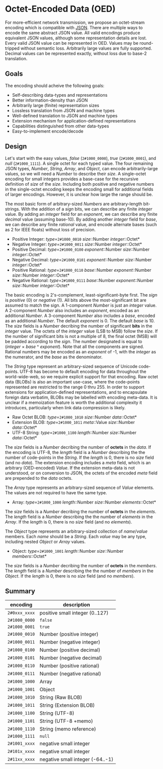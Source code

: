 # Octet-Encoded Data (OED)

For more-efficient network transmission,
we propose an octet-stream encoding
which is compatible with [JSON](http://www.ecma-international.org/publications/files/ECMA-ST/ECMA-404.pdf).
There are multiple ways to encode the same abstract JSON value.
All valid encodings produce equivalent JSON values,
although some representation details are lost.
Every valid JSON value can be represented in OED.
Values may be round-tripped without semantic loss.
Arbitrarily large values are fully supported.
Decimal values can be represented exactly,
without loss due to base-2 translation.

## Goals

The encoding should acheive the following goals:

  * Self-describing data-types and representations
  * Better information-density than JSON
  * Arbitrarily large (finite) representation sizes
  * Lossless translation from JSON and machine types
  * Well-defined translation to JSON and machine types
  * Extension mechanism for application-defined representations
  * Capabilities distinguished from other data-types
  * Easy-to-implement encode/decode

## Design

Let's start with the easy values,
_false_ (`2#1000_0000`),
_true_ (`2#1000_0001`),
and _null_ (`2#1000_1111`).
A single octet for each typed value.
The four remaining JSON types,
_Number_, _String_, _Array_, and _Object_,
can encode arbitrarily-large values,
so we will need a _Number_ to describe their _size_.
A single-octet encoding for small integers
provides a base-case for the recursive definition
of _size_ of the _size_.
Including both positive and negative numbers
in the single-octet encoding
keeps the encoding small
for additional fields of larger encodings.
However, it is unclear how large the range should be.

The most basic form of arbitrary-sized _Numbers_
are arbitrary-length bit-strings.
With the addition of a _sign_ bits,
we can describe any finite _integer_ value.
By adding an _integer_ field for an _exponent_,
we can describe any finite _decimal_ value (assuming base-10).
By adding another _integer_ field for _base_,
we can describe any finite _rational_ value,
and encode alternate bases (such as 2 for IEEE floats)
without loss of precision.

  * Positive Integer: _type_=`2#1000_0010` _size_::Number _integer_::Octet\*
  * Negative Integer: _type_=`2#1000_0011` _size_::Number _integer_::Octet\*
  * Positive Decimal: _type_=`2#1000_0100` _exponent_::Number _size_::Number _integer_::Octet\*
  * Negative Decimal: _type_=`2#1000_0101` _exponent_::Number _size_::Number _integer_::Octet\*
  * Positive Rational: _type_=`2#1000_0110` _base_::Number _exponent_::Number _size_::Number _integer_::Octet\*
  * Negative Rational: _type_=`2#1000_0111` _base_::Number _exponent_::Number _size_::Number _integer_::Octet\*

The basic encoding is 2's-complement, least-significant-byte first.
The _sign_ is _positive_ (0) or _negative_ (1).
All bits above the most-significant bit are assumed to match the sign.
A 1-component _Number_ is just an _integer_ value.
A 2-component _Number_ also includes an _exponent_,
encoded as an additional _Number_.
A 3-component _Number_ also includes a _base_,
encoded as an additional _Number_.
The default _exponent_ is 0.
The default _base_ is 10.
The _size_ fields is a _Number_ decribing
the number of significant **bits** in the _integer_ value.
The octets of the _integer_ value (LSB to MSB) follow the _size_.
If the number of significant bits is not a multiple of 8,
the final octet (MSB) will be padded according to the _sign_.
The number designated is equal to (_integer_ × _base_ ^ _exponent_).
Note that all the components are signed.
Rational numbers may be encoded as an _exponent_ of -1,
with the _integer_ as the numerator, and the _base_ as the denominator.

The _String_ type represent an arbitrary-sized sequence of Unicode code-points.
UTF-8 has become to default encoding for data throughout the world-wide-web,
so we require explicit support for that encoding.
Raw octet data (BLOBs) is also an important use-case,
where the code-points represented are restricted to the range 0 thru 255.
In order to support extensions for application-defined representations,
and to encapsulate foreign data verbatim,
BLOBs may be labelled with encoding meta-data.
It is unclear if a memoization feature
is worth the additional complexity it introduces,
particularly when link data compression is likely.

  * Raw Octet BLOB: _type_=`2#1000_1010` _size_::Number _data_::Octet\*
  * Extension BLOB: _type_=`2#1000_1011` _meta_::Value _size_::Number _data_::Octet\*
  * UTF-8 String: _type_=`2#1000_1100` _length_::Number _size_::Number _data_::Octet\*

The _size_ fields is a _Number_ decribing
the number of **octets** in the _data_.
If the encoding is UTF-8,
the _length_ field is a _Number_ describing the
the number of code-points in the _String_.
If the _length_ is 0, there is no _size_ field (and no _data_).
The extension encoding includes a _meta_ field,
which is an arbitrary (OED-encoded) _Value_.
If the extension meta-data is not understood,
or on conversion to JSON,
the octets of the encoded _meta_ field
are prepended to the _data_ octets.

The _Array_ type represents an arbitrary-sized sequence of _Value_ elements.
The values are not required to have the same type.

  * Array: _type_=`2#1000_1000` _length_::Number _size_::Number _elements_::Octet\*

The _size_ fields is a _Number_ decribing
the number of **octets** in the _elements_.
The _length_ field is a _Number_ describing the
the number of _elements_ in the _Array_.
If the _length_ is 0, there is no _size_ field (and no _elements_).

The _Object_ type represents an arbitrary-sized collection of _name_/_value_ members.
Each _name_ should be a _String_.
Each _value_ may be any type,
including nested _Object_ or _Array_ values.

  * Object: _type_=`2#1000_1001` _length_::Number _size_::Number _members_::Octet\*

The _size_ fields is a _Number_ decribing
the number of **octets** in the _members_.
The _length_ field is a _Number_ describing the
the number of _members_ in the _Object_.
If the _length_ is 0, there is no _size_ field (and no _members_).

## Summary

encoding      | description
--------------|--------------
`2#0xxx_xxxx` | positive small integer (0..127)
`2#1000_0000` | `false`
`2#1000_0001` | `true`
`2#1000_0010` | Number (positive integer)
`2#1000_0011` | Number (negative integer)
`2#1000_0100` | Number (positive decimal)
`2#1000_0101` | Number (negative decimal)
`2#1000_0110` | Number (positive rational)
`2#1000_0111` | Number (negative rational)
`2#1000_1000` | Array
`2#1000_1001` | Object
`2#1000_1010` | String (Raw BLOB)
`2#1000_1011` | String (Extension BLOB)
`2#1000_1100` | String (UTF-8)
`2#1000_1101` | String (UTF-8 +memo)
`2#1000_1110` | String (memo reference)
`2#1000_1111` | `null`
`2#1001_xxxx` | negative small integer
`2#101x_xxxx` | negative small integer
`2#11xx_xxxx` | negative small integer (-64..-1)
